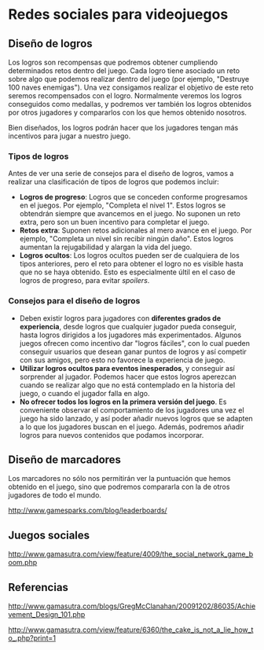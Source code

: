 # Redes sociales para videojuegos

## Diseño de logros

Los logros son recompensas que podremos obtener cumpliendo determinados retos dentro del juego. Cada logro tiene asociado un reto sobre algo que podemos realizar dentro del juego (por ejemplo, "Destruye 100 naves enemigas"). Una vez consigamos realizar el objetivo de este reto seremos recompensados con el logro. Normalmente veremos los logros conseguidos como medallas, y podremos ver también los logros obtenidos por otros jugadores y compararlos con los que hemos obtenido nosotros.

Bien diseñados, los logros podrán hacer que los jugadores tengan más incentivos para jugar a nuestro juego. 

### Tipos de logros

Antes de ver una serie de consejos para el diseño de logros, vamos a realizar una clasificación de tipos de logros que podemos incluir:

* **Logros de progreso**: Logros que se conceden conforme progresamos en el juegos. Por ejemplo, "Completa el nivel 1". Estos logros se obtendrán siempre que avancemos en el juego. No suponen un reto extra, pero son un buen incentivo para completar el juego.
* **Retos extra**: Suponen retos adicionales al mero avance en el juego. Por ejemplo, "Completa un nivel sin recibir ningún daño". Estos logros aumentan la rejugabilidad y alargan la vida del juego. 
* **Logros ocultos**: Los logros ocultos pueden ser de cualquiera de los tipos anteriores, pero el reto para obtener el logro no es visible hasta que no se haya obtenido. Esto es especialmente últil en el caso de logros de progreso, para evitar _spoilers_.  


### Consejos para el diseño de logros


* Deben existir logros para jugadores con **diferentes grados de experiencia**, desde logros que cualquier jugador pueda conseguir, hasta logros dirigidos a los jugadores más experimentados. Algunos juegos ofrecen como incentivo dar "logros fáciles", con lo cual pueden conseguir usuarios que desean ganar puntos de logros y así competir con sus amigos, pero esto no favorece la experiencia de juego.
* **Utilizar logros ocultos para eventos inesperados**, y conseguir así sorprender al jugador. Podemos hacer que estos logros aperezcan cuando se realizar algo que no está contemplado en la historia del juego, o cuando el jugador falla en algo.
* **No ofrecer todos los logros en la primera versión del juego**. Es conveniente observar el comportamiento de los jugadores una vez el juego ha sido lanzado, y así poder añadir nuevos logros que se adapten a lo que los jugadores buscan en el juego. Además, podremos añadir logros para nuevos contenidos que podamos incorporar.



## Diseño de marcadores

Los marcadores no sólo nos permitirán ver la puntuación que hemos obtenido en el juego, sino que podremos compararla con la de otros jugadores de todo el mundo. 

http://www.gamesparks.com/blog/leaderboards/

## Juegos sociales

http://www.gamasutra.com/view/feature/4009/the_social_network_game_boom.php

## Referencias

http://www.gamasutra.com/blogs/GregMcClanahan/20091202/86035/Achievement_Design_101.php

http://www.gamasutra.com/view/feature/6360/the_cake_is_not_a_lie_how_to_.php?print=1

